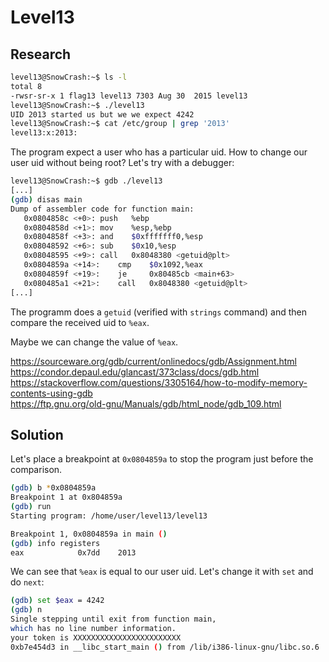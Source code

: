 # Level13

## Research

```bash
level13@SnowCrash:~$ ls -l
total 8
-rwsr-sr-x 1 flag13 level13 7303 Aug 30  2015 level13
level13@SnowCrash:~$ ./level13
UID 2013 started us but we we expect 4242
level13@SnowCrash:~$ cat /etc/group | grep '2013'
level13:x:2013:
```
The program expect a user who has a particular uid. How to change our user uid without being root?
Let's try with a debugger:

```bash
level13@SnowCrash:~$ gdb ./level13
[...]
(gdb) disas main
Dump of assembler code for function main:
   0x0804858c <+0>:	push   %ebp
   0x0804858d <+1>:	mov    %esp,%ebp
   0x0804858f <+3>:	and    $0xfffffff0,%esp
   0x08048592 <+6>:	sub    $0x10,%esp
   0x08048595 <+9>:	call   0x8048380 <getuid@plt>
   0x0804859a <+14>:	cmp    $0x1092,%eax
   0x0804859f <+19>:	je     0x80485cb <main+63>
   0x080485a1 <+21>:	call   0x8048380 <getuid@plt>
[...]
```
The programm does a `getuid` (verified with `strings` command) and then compare the received uid to `%eax`.

Maybe we can change the value of `%eax`. 

https://sourceware.org/gdb/current/onlinedocs/gdb/Assignment.html</br>
https://condor.depaul.edu/glancast/373class/docs/gdb.html </br>
https://stackoverflow.com/questions/3305164/how-to-modify-memory-contents-using-gdb </br>
https://ftp.gnu.org/old-gnu/Manuals/gdb/html_node/gdb_109.html

## Solution

Let's place a breakpoint at `0x0804859a` to stop the program just before the comparison.
```bash
(gdb) b *0x0804859a
Breakpoint 1 at 0x804859a
(gdb) run
Starting program: /home/user/level13/level13

Breakpoint 1, 0x0804859a in main ()
(gdb) info registers
eax            0x7dd	2013
```
We can see that `%eax` is equal to our user uid. Let's change it with `set` and do `next`:

```bash
(gdb) set $eax = 4242
(gdb) n
Single stepping until exit from function main,
which has no line number information.
your token is XXXXXXXXXXXXXXXXXXXXXXXX
0xb7e454d3 in __libc_start_main () from /lib/i386-linux-gnu/libc.so.6
```

